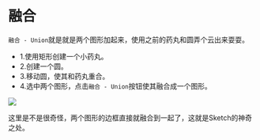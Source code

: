 # 融合

`融合 - Union`就是就是两个图形加起来，使用之前的药丸和圆弄个云出来耍耍。

+ 1.使用矩形创建一个小药丸。
+ 2.创建一个圆。
+ 3.移动圆，使其和药丸重合。
+ 4.选中两个图形，点击`融合 - Union`按钮使其融合成一个图形。

![](https://koenig-media.raywenderlich.com/uploads/2015/10/cloud.gif)

这里是不是很奇怪，两个图形的边框直接就融合到一起了，这就是Sketch的神奇之处。